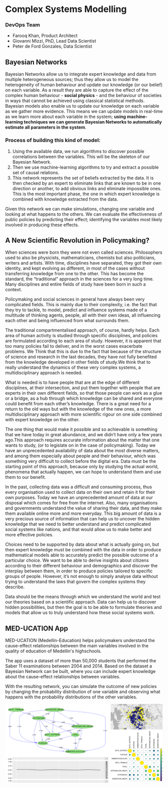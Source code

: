 # Complex Systems Modelling
### DevOps Team
- Farooq Khan, Product Architect
- Giovanni Mizzi, PhD, Lead Data Scientist
- Peter de Ford Gonzales, Data Scientist
## Bayesian Networks
Bayesian Networks allow us to integrate expert knowledge and data from multiple heterogeneous sources; thus they allow us to model the heterogeneity of human behaviour  and update our knowledge (or our belief) on each variable.   As  a  result  they  are  able  to  capture  the  effect  of  the complex human behaviour - **social physics** - and the behaviour of societies in ways that cannot be achieved using classical statistical methods. Bayesian models also  enable  us  to  update  our  knowledge  on  each  variable as we gather more evidence.  This means we can update models in real-time as we learn more about each variable in the system; **using machine-learning techniques we can generate Bayesian Networks to automatically estimate all parameters in the system**.

### Process of building this kind of model:

1. Using the available data, we run algorithms to discover possible correlations between the variables.  This will be the skeleton of our Bayesian Network.
2. Then we use machine-learning algorithms to try and extract a possible set of causal relations.
3. This  network  represents  the  set  of  beliefs  extracted  by  the  data. It is then checked by an expert to eliminate links that are known to be in one direction or another, to add obvious links and eliminate impossible ones. This is the most important phase, the one in which expert knowledge is combined with knowledge extracted from the data.

Given this network we can make simulations, changing one variable and looking at what happens to the others. We can evaluate the effectiveness of public policies by predicting their effect; identifying the variables most likely involved in producing these effects.

## A New Scientific Revolution in Policymaking?

When sciences were born they were not even called sciences. Philosophers used to also be physicists, mathematicians, chemists but also politicians, writers and artists. With time, disciplines have separated, they got their own identity, and kept evolving as different, in most of the cases without transferring knowledge from one to the other. This has become the standard, the “traditional” approach in the sciences for a very long time. Many disciplines and entire fields of study have been born in such a context.

Policymaking and social sciences in general have always been very complicated fields. This is mainly due to their complexity, i.e. the fact that they try to tackle, to model, predict and influence systems made of a multitude of thinking agents, people, all with their own ideas, all influencing each other and being influenced from what surrounds them.

The  traditional  compartmentalised  approach,  of  course,  hardly  helps. Each area of human activity is studied through specific disciplines, and policies are formulated according to each area of study.  However, it is apparent that too many policies fail to deliver, and in the worst cases exacerbate problems.  We Think that this is due to the fact that because of the structure of science and research in the last decades, they have not fully benefited from the knowledge developed in other fields of study.We think that to really understand the dynamics of these very complex systems, a multidisciplinary approach is needed.  

What is needed is to have people that are at the edge of different disciplines, at their intersection, and put them together with people that are experts in their own different fields, so that those people can work as a glue or a bridge, as a hub through which knowledge can be shared and everyone could benefit from each other’s knowledge. There is a great need for a return to the old ways but with the knowledge of the new ones, a more multidisciplinary approach with more scientific rigour on one side combined with expert knowledge on the other.

The one thing that would make it possible and so achievable is something that we have today in great abundance, and we didn’t have only a few years ago.This approach requires accurate information about the matter that one wants to study, (or to legislate on in the case of policymaking).  Today we have an unprecedented availability of data about the most diverse matters, and among them especially about people and their behaviour, which was something very difficult to collect before the digital era. Data must be the starting point of this approach, because only by studying the actual world, phenomena that actually happen, we can hope to understand them and use them to our benefit.

In the past, collecting data was a difficult and consuming process, thus every organisation  used  to  collect  data  on  their  own  and  retain  it  for  their  own purposes. Today we have an unprecedented amount of data at our disposal which comes for free from the internet.  Also, many organisations and governments understand the value of sharing their data, and they make them available online more and more everyday. This  big  amount  of  data  is  a  very  precious  source  of  information that can help us to uncover the hidden knowledge that we need to better understand and predict complicated social systems like nations, and that would allow us to make better and more effective policies.   

Choices  need  to  be  supported by data  about what  is  actually going  on, but then expert  knowledge must be combined with the data in order to produce mathematical models able to accurately predict the possible outcome of a particular choice. We want to be able to derive insights about citizens according to their different behaviour and demographics and discover the interplay between them, in order to produce policies tailored to specific groups of people. However, it’s not enough to simply analyse data without trying to understand the laws that govern the complex systems they describe.  

Data should be the means through which we understand the world and test our theories based on a scientific approach.  Data can help us to discover hidden possibilities, but then the goal is to be able to formulate theories and models that allow us to truly understand how these social systems work.

## MED-UCATION App
MED-UCATION (Medellín-Education) helps policymakers understand the cause-effect relationships between the main variables involved in the quality of education of Medellín's highschools.

The app uses a dataset of more than 50,000 students that performed the Saber 11 examinations between 2004 and 2014. Based on the dataset a Bayesian Network can be built, where you can include expert knowledge about the cause-effect relationships between variables.

With the resulting network, you can simulate the outcome of new policies by changing the probability distribution of one variable and observing what happens with the probability distributions of the other variables.

![my image](4.%20MED-Ucation%20App%20Visualisations/Visualisations%20Collage.png)
